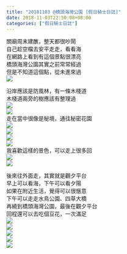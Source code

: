 ```yaml
---
title: "20181103 @橋頭海灣公園 [假日騎士日誌]"
date: 2018-11-03T22:50:08+08:00
categories: ["假日騎士日誌"]  
---
```


關廟周末建醮，整天都很吵鬧  
自己趁空檔去安平走走，看看海  
在網路上看到有這個景點很漂亮  
橋頭海灣公園其實之前常常經過  
但是不知道這個點，從未進來過  
![](https://farm5.staticflickr.com/4867/45730636462_a124d57ac8.jpg)  
<!--more-->
  
沿岸應該是防風林，有一條木棧道  
木棧道兩旁的樹應該有整理過  
![](https://farm5.staticflickr.com/4909/45055789684_b9e56ac91b.jpg)  
![](https://farm2.staticflickr.com/1917/45055786044_facdca93d8.jpg)  
走在當中很像是秘境，通往秘密花園  
![](https://farm5.staticflickr.com/4893/45055779424_b66db00010.jpg)  
![](https://farm5.staticflickr.com/4859/31909297738_04faa18d7b.jpg)  
![](https://farm2.staticflickr.com/1907/45055783144_944367ddff.jpg)  
![](https://farm2.staticflickr.com/1921/45780667971_57c28eeb0d.jpg)  
我喜歡這樣的景色，可以走上很多回  
![](https://farm5.staticflickr.com/4839/45780665491_3e6dc95b0d.jpg)  
![](https://farm2.staticflickr.com/1908/45780894171_b0a4779dcd.jpg)  
  
後來往外面走，其實就是觀夕平台  
早上可以看海，下午可以看夕陽  
如果在附近生活，覺得可以很愜意  
下午可以走走水鳥公園、四草大橋  
再繞到橋頭海灣公園，最後在觀夕平台  
回程還可以去吃個豆花，一次滿足  
![](https://farm5.staticflickr.com/4836/31909298198_23c55e3e11.jpg)  
![](https://farm2.staticflickr.com/1928/45780639021_2d082d9440.jpg)  
![](https://farm2.staticflickr.com/1913/45780881781_b6a9b52897.jpg)  
![](https://farm5.staticflickr.com/4881/45730534722_8f2f09d111.jpg)  
![](https://farm5.staticflickr.com/4869/45055913834_140b6aa2d9.jpg)  